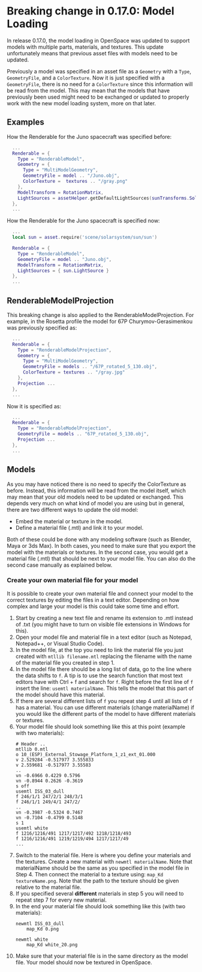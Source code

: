 # Breaking change in 0.17.0: Model Loading
In release 0.17.0, the model loading in OpenSpace was updated to support models with multiple parts, materials, and textures. This update unfortunately means that previous asset files with models need to be updated.

Previously a model was specified in an asset file as a `Geometry` with a `Type`, `GeometryFile`, and a `ColorTexture`. Now it is just specified with a `GeometryFile`, there is no need for a `ColorTexture` since this information will be read from the model. This may mean that the models that have previously been used might need to be exchanged or updated to properly work with the new model loading system, more on that later.


## Examples
How the Renderable for the Juno spacecraft was specified before:
```lua
  ...
  Renderable = {
    Type = "RenderableModel",
    Geometry = {
      Type = "MultiModelGeometry",
      GeometryFile = model .. "/Juno.obj",
      ColorTexture =  textures .. "/gray.png"
    },
    ModelTransform = RotationMatrix,
    LightSources = assetHelper.getDefaultLightSources(sunTransforms.SolarSystemBarycenter.Identifier)
  },
  ...
```

How the Renderable for the Juno spacecraft is specified now:
```lua
  ...
  local sun = asset.require('scene/solarsystem/sun/sun')

  Renderable = {
    Type = "RenderableModel",
    GeometryFile = model .. "Juno.obj",
    ModelTransform = RotationMatrix,
    LightSources = { sun.LightSource }
  },
  ...
```


## RenderableModelProjection
This breaking change is also applied to the RenderableModelProjection. For example, in the Rosetta profile the model for 67P Churymov-Gerasimenkou was previously specified as:
```lua
  ...
  Renderable = {
    Type = "RenderableModelProjection",
    Geometry = {
      Type = "MultiModelGeometry",
      GeometryFile = models .. "/67P_rotated_5_130.obj",
      ColorTexture = textures .. "/gray.jpg"
    },
    Projection ...
  },
  ...
```

Now it is specified as:
```lua
  ...
  Renderable = {
    Type = "RenderableModelProjection",
    GeometryFile = models .. "67P_rotated_5_130.obj",
    Projection ...
  },
  ...
```


## Models
As you may have noticed there is no need to specify the ColorTexture as before. Instead, this information will be read from the model itself, which may mean that your old models need to be updated or exchanged. This depends very much on what kind of model you are using but in general, there are two different ways to update the old model:

  - Embed the material or texture in the model.
  - Define a material file (.mtl) and link it to your model.

Both of these could be done with any modeling software (such as Blender, Maya or 3ds Max). In both cases, you need to make sure that you export the model with the materials or textures. In the second case, you would get a material file (.mtl) that should be next to your model file. You can also do the second case manually as explained below.

### Create your own material file for your model
It is possible to create your own material file and connect your model to the correct textures by editing the files in a text editor. Depending on how complex and large your model is this could take some time and effort.

  1. Start by creating a new text file and rename its extension to .mtl instead of .txt (you might have to turn on visible file extensions in Windows for this).
  1. Open your model file and material file in a text editor (such as Notepad, Notepad++, or Visual Studio Code).
  1. In the model file, at the top you need to link the material file you just created with `mtllib filename.mtl` replacing the filename with the name of the material file you created in step 1.
  1. In the model file there should be a long list of data, go to the line where the data shifts to `f`. A tip is to use the search function that most text editors have with Ctrl + f and search for `f`. Right before the first line of `f` insert the line: `usemtl materialName`. This tells the model that this part of the model should have this material.
  1. If there are several different lists of `f` you repeat step 4 until all lists of `f` has a material. You can use different materials (change materialName) if you would like the different parts of the model to have different materials or textures.
  1. Your model file should look something like this at this point (example with two materials):
     ```
     # Header ..
     mtllib 0.mtl
     o 10_(ESP)_External_Stowage_Platform_1_z1_ext_01.000
     v 2.529284 -0.517977 3.555833
     v 2.559681 -0.517977 3.55583
     ..
     vn -0.6966 0.4229 0.5796
     vn -0.8944 0.2626 -0.3619
     s off
     usemtl ISS_03_dull
     f 246/1/1 247/2/1 248/3/1
     f 246/1/1 249/4/1 247/2/
     ..
     vn -0.3987 -0.5324 0.7467
     vn -0.7104 -0.4799 0.5148
     s 1
     usemtl white
     f 1216/1216/491 1217/1217/492 1218/1218/493
     f 1216/1216/491 1219/1219/494 1217/1217/49
     ...
     ```
  1. Switch to the material file. Here is where you define your materials and the textures. Create a new material with `newmtl materialName`. Note that materialName should be the same as you specified in the model file in Step 4. Then connect the material to a texture using: `map_Kd textureName.png`. Note that the path to the texture should be given relative to the material file.
  1. If you specified several **different** materials in step 5 you will need to repeat step 7 for every new material.
  1. In the end your material file should look something like this (with two materials):
     ```
     newmtl ISS_03_dull
         map_Kd 0.png

     newmtl white
         map_Kd white_20.png
     ```
  1. Make sure that your material file is in the same directory as the model file. Your model should now be textured in OpenSpace.
